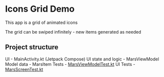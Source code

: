 # Icons Grid Demo

This app is a grid of animated icons

The grid can be swiped infinitely - new items generated as needed

## Project structure

UI - MainActivity.kt (Jetpack Compose)
UI state and logic - MarsViewModel
Model data - MarsItem
Tests - [MarsViewModelTest.kt](app/src/test/java/com/programisha/marsphotos/MarsViewModelTest.kt)
UI Tests - [MarsScreenTest.kt](app/src/androidTest/java/com/programisha/marsphotos/MarsScreenTest.kt)